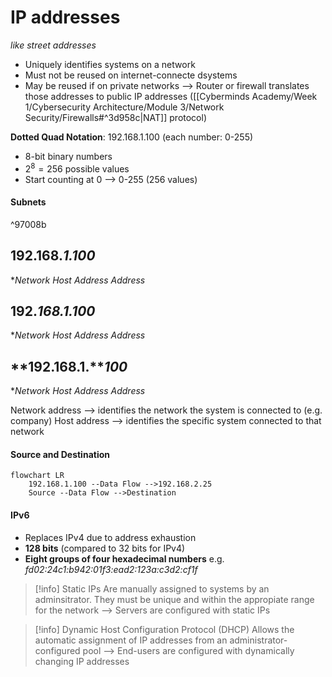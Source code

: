 # IP addresses
*like street addresses*
- Uniquely identifies systems on a network
- Must not be reused on internet-connecte dsystems
- May be reused if on private networks --> Router or firewall translates those addresses to public IP addresses ([[Cyberminds Academy/Week 1/Cybersecurity Architecture/Module 3/Network Security/Firewalls#^3d958c|NAT]] protocol)

**Dotted Quad Notation**: 192.168.1.100 (each number: 0-255)
- 8-bit binary numbers
- $2^8=256$ possible values 
- Start counting at 0 --> 0-255 (256 values)

#### Subnets

^97008b

## **192.168**.*1.100*

**Network         *Host*
Address      *Address**

## **192**.*168.1.100*

**Network    *Host*
Address  *Address**

## **192.168.1.***100*

**Network           *Host*
Address         *Address**

Network address --> identifies the network the system is connected to (e.g. company)
Host address --> identifies the specific system connected to that network

#### Source and Destination

```mermaid
flowchart LR
	192.168.1.100 --Data Flow -->192.168.2.25
	Source --Data Flow -->Destination
```

#### IPv6
- Replaces IPv4 due to address exhaustion
- **128 bits** (compared to 32 bits for IPv4)
- **Eight groups of four hexadecimal numbers**
e.g. *fd02:24c1:b942:01f3:ead2:123a:c3d2:cf1f*



> [!info] Static IPs
> Are manually assigned to systems by an adminsitrator. They must be unique and within the appropiate range for the network
> --> Servers are configured with static IPs

>[!info] Dynamic Host Configuration Protocol (DHCP)
>Allows the automatic assignment of IP addresses from an administrator-configured pool
>--> End-users are configured with dynamically changing IP addresses



